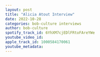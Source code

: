 ```yaml
---
layout: post
title: "Alicia Atout Interview"
date: 2022-10-28
categories: bob-culture interviews
author: bob-culture
spotify_track_id: 6YhXM7cjEDlFRtoFAreYWe
youtube_video_id: 
apple_track_id: 1000584170061
youtube_metadata: 
---
```

